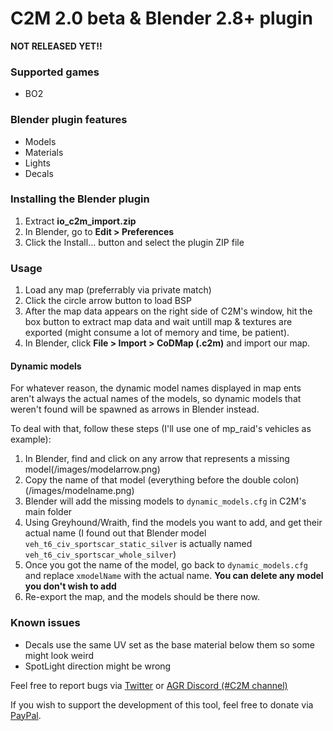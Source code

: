 # C2M 2.0 beta & Blender 2.8+ plugin 

**NOT RELEASED YET!!**

### Supported games
- BO2

### Blender plugin features
- Models
- Materials
- Lights
- Decals

### Installing the Blender plugin
1. Extract **io_c2m_import.zip**
2. In Blender, go to **Edit > Preferences**
3. Click the Install... button and select the plugin ZIP file

### Usage
1. Load any map (preferrably via private match)
2. Click the circle arrow button to load BSP
3. After the map data appears on the right side of C2M's window, hit the box button to extract map data and wait untill map & textures are exported (might consume a lot of memory and time, be patient).
4. In Blender, click **File > Import > CoDMap (.c2m)** and import our map.

#### Dynamic models
For whatever reason, the dynamic model names displayed in map ents aren't always the actual names of the models, so dynamic models that weren't found will be spawned as arrows in Blender instead.

To deal with that, follow these steps (I'll use one of mp_raid's vehicles as example):
1. In Blender, find and click on any arrow that represents a missing model(/images/modelarrow.png)
2. Copy the name of that model (everything before the double colon)(/images/modelname.png)
3. Blender will add the missing models to `dynamic_models.cfg` in C2M's main folder
4. Using Greyhound/Wraith, find the models you want to add, and get their actual name (I found out that Blender model `veh_t6_civ_sportscar_static_silver` is actually named `veh_t6_civ_sportscar_whole_silver`)
5. Once you got the name of the model, go back to `dynamic_models.cfg` and replace `xmodelName` with the actual name. **You can delete any model you don't wish to add**
6. Re-export the map, and the models should be there now.

### Known issues
- Decals use the same UV set as the base material below them so some might look weird
- SpotLight direction might be wrong

Feel free to report bugs via [Twitter](https://twitter.com/SHEILANff) or [AGR Discord (#C2M channel)](https://discord.gg/JcEvDBH)


If you wish to support the development of this tool, feel free to donate via [PayPal](https://paypal.me/ksheilan).
